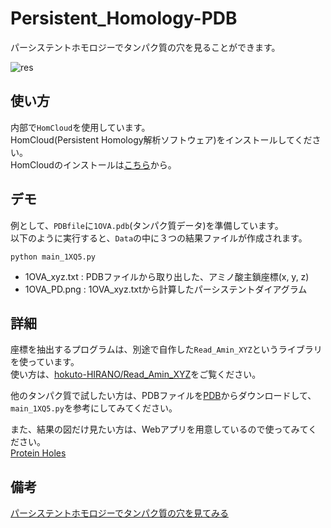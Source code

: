 # Persistent_Homology-PDB

パーシステントホモロジーでタンパク質の穴を見ることができます。

![res](https://github.com/hokuto-HIRANO/GA_Game/blob/master/Data/sample_1OVA.png)

## 使い方

内部で`HomCloud`を使用しています。  
HomCloud(Persistent Homology解析ソフトウェア)をインストールしてください。  
HomCloudのインストールは[こちら](http://www.wpi-aimr.tohoku.ac.jp/hiraoka_labo/homcloud/)から。

## デモ

例として、`PDBfile`に`1OVA.pdb`(タンパク質データ)を準備しています。  
以下のように実行すると、`Data`の中に３つの結果ファイルが作成されます。

```
python main_1XQ5.py
```

+ 1OVA_xyz.txt : PDBファイルから取り出した、アミノ酸主鎖座標(x, y, z)
+ 1OVA_PD.png : 1OVA_xyz.txtから計算したパーシステントダイアグラム

## 詳細

座標を抽出するプログラムは、別途で自作した`Read_Amin_XYZ`というライブラリを使っています。  
使い方は、[hokuto-HIRANO/Read_Amin_XYZ](https://github.com/hokuto-HIRANO/Read_Amin_XYZ)をご覧ください。

他のタンパク質で試したい方は、PDBファイルを[PDB](https://www.rcsb.org/)からダウンロードして、  
`main_1XQ5.py`を参考にしてみてください。

また、結果の図だけ見たい方は、Webアプリを用意しているので使ってみてください。  
[Protein Holes](http://takemoto08.bio.kyutech.ac.jp/~hirano/Protein_Holes/)


## 備考  
[パーシステントホモロジーでタンパク質の穴を見てみる](https://qiita.com/hokuto_HIRANO/items/98cf702d04d80ec2d66f)
